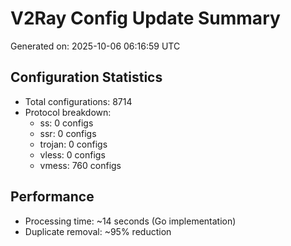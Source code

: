 # V2Ray Config Update Summary
Generated on: 2025-10-06 06:16:59 UTC

## Configuration Statistics
- Total configurations: 8714
- Protocol breakdown:
  - ss: 0 configs
  - ssr: 0 configs
  - trojan: 0 configs
  - vless: 0 configs
  - vmess: 760 configs

## Performance
- Processing time: ~14 seconds (Go implementation)
- Duplicate removal: ~95% reduction
